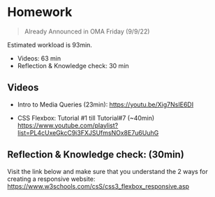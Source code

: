 
# Homework

> Already Announced in OMA Friday (9/9/22)

Estimated workload is 93min.
- Videos: 63 min
- Reflection & Knowledge check: 30 min

## Videos

- Intro to Media Queries (23min):
https://youtu.be/Xig7NsIE6DI

- CSS Flexbox: Tutorial #1 till Tutorial#7 (~40min)
https://www.youtube.com/playlist?list=PL4cUxeGkcC9i3FXJSUfmsNOx8E7u6UuhG

## Reflection & Knowledge check:  (30min)

Visit the link below and make sure that you understand the 2 ways for creating a responsive website:
https://www.w3schools.com/csS/css3_flexbox_responsive.asp